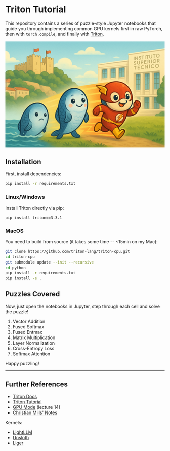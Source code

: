 # Triton Tutorial

This repository contains a series of puzzle-style Jupyter notebooks that guide you through implementing common GPU kernels first in raw PyTorch, then with `torch.compile`, and finally with [Triton](https://triton-lang.org/main/python-api/triton.html). 


<img src="figs/sardine-tecnico.png" width="830" />



## Installation

First, install dependencies:

```bash
pip install -r requirements.txt
```

### Linux/Windows

Install Triton directly via pip:
```
pip install triton==3.3.1
```

### MacOS

You need to build from source (it takes some time -- ~15min on my Mac):

```bash
git clone https://github.com/triton-lang/triton-cpu.git
cd triton-cpu
git submodule update --init --recursive
cd python
pip install -r requirements.txt
pip install -e .
```



## Puzzles Covered

Now, just open the notebooks in Jupyter, step through each cell and solve the puzzle!

1. Vector Addition
2. Fused Softmax
3. Fused Entmax
4. Matrix Multiplication
5. Layer Normalization
6. Cross-Entropy Loss
7. Softmax Attention

Happy puzzling! 

---

## Further References

- [Triton Docs](https://triton-lang.org/main/python-api/triton.html)
- [Triton Tutorial](https://triton-lang.org/main/getting-started/tutorials/index.html)
- [GPU Mode](https://www.youtube.com/@GPUMODE) (lecture 14)
- [Christian Mills' Notes](https://christianjmills.com/posts/cuda-mode-notes/lecture-014/)

Kernels:

- [LightLLM](https://github.com/ModelTC/lightllm/tree/main/lightllm/common/basemodel/triton_kernel)
- [Unsloth](https://github.com/unslothai/unsloth/tree/main/unsloth/kernels) 
- [Liger](https://github.com/linkedin/Liger-Kernel/tree/main/src/liger_kernel/ops) 



